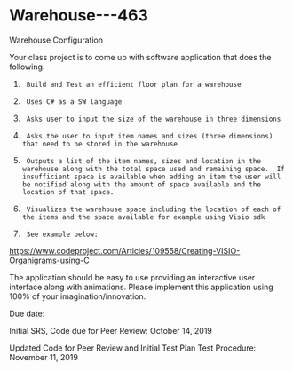 # Warehouse---463
Warehouse Configuration 

Your class project is to come up with software application that does the following.

1.      Build and Test an efficient floor plan for a warehouse

2.      Uses C# as a SW language

3.      Asks user to input the size of the warehouse in three dimensions

4.      Asks the user to input item names and sizes (three dimensions) that need to be stored in the warehouse

5.      Outputs a list of the item names, sizes and location in the warehouse along with the total space used and remaining space.  If insufficient space is available when adding an item the user will be notified along with the amount of space available and the location of that space.

6.      Visualizes the warehouse space including the location of each of the items and the space available for example using Visio sdk

7.      See example below:

https://www.codeproject.com/Articles/109558/Creating-VISIO-Organigrams-using-C

The application should be easy to use providing an interactive user interface along with animations. Please implement this application using 100% of your imagination/innovation. 

Due date:                                   

Initial SRS, Code due for Peer Review:  October 14, 2019

Updated Code for Peer Review and Initial Test Plan Test Procedure:  November 11, 2019
